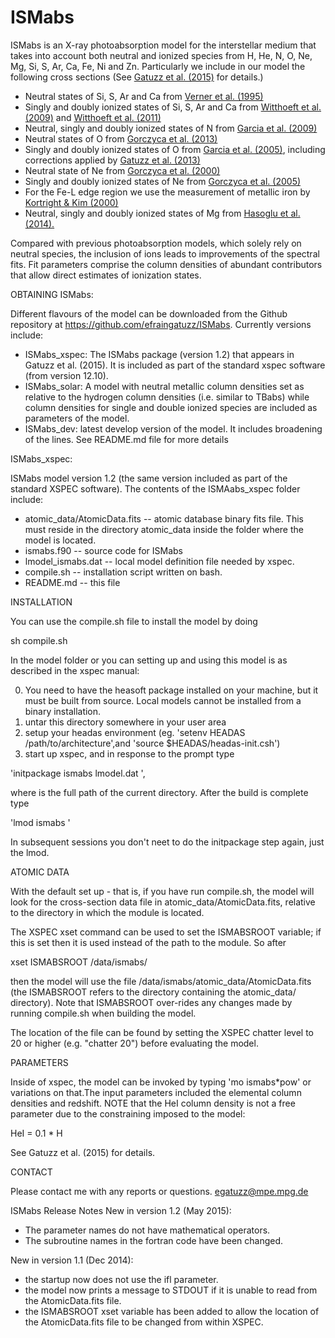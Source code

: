 # ISMabs

ISMabs is an X-ray photoabsorption model for the interstellar medium that takes into account both neutral and ionized species from H, He, N, O, Ne, Mg, Si, S, Ar, Ca, Fe, Ni and Zn. Particularly we include in our model the following cross sections (See [Gatuzz et al. (2015)](https://ui.adsabs.harvard.edu/abs/2015ApJ...800...29G/abstract) for details.)

- Neutral states of Si, S, Ar and Ca from [Verner et al. (1995)](https://ui.adsabs.harvard.edu/abs/1995A%26AS..109..125V/abstract)
- Singly and doubly ionized states of Si, S, Ar and Ca from [Witthoeft et al. (2009)](https://ui.adsabs.harvard.edu/abs/2009ApJS..182..127W/abstract) and [Witthoeft et al. (2011)](https://ui.adsabs.harvard.edu/abs/2011ApJS..192....7W/abstract)
- Neutral, singly and doubly ionized states of N from [Garcia et al. (2009)](https://ui.adsabs.harvard.edu/abs/2009ApJS..185..477G/abstract)
- Neutral states of O from [Gorczyca et al. (2013) ](https://ui.adsabs.harvard.edu/abs/2013ApJ...779...78G/abstract)
- Singly and doubly ionized states of O from [Garcia et al. (2005)](https://ui.adsabs.harvard.edu/abs/2005ApJS..158...68G/abstract), including corrections applied by [Gatuzz et al. (2013)](https://ui.adsabs.harvard.edu/abs/2013ApJ...768...60G/abstract)
- Neutral state of Ne from [Gorczyca et al. (2000)](https://ui.adsabs.harvard.edu/abs/2000PhRvA..61b4702G/abstract)
- Singly and doubly ionized states of Ne from [Gorczyca et al. (2005)](https://ui.adsabs.harvard.edu/abs/2005APS..DMP.D6037G/abstract)
- For the Fe-L edge region we use the measurement of metallic iron by [Kortright & Kim (2000)](https://ui.adsabs.harvard.edu/abs/2000PhRvB..6212216K/abstract)
- Neutral, singly and doubly ionized states of Mg from [Hasoglu et al. (2014).](https://ui.adsabs.harvard.edu/abs/2014ApJS..214....8H/abstract)

Compared with previous photoabsorption models, which solely rely on neutral species, the inclusion of ions leads to improvements of the spectral fits. Fit parameters comprise the column densities of abundant contributors that allow direct estimates of ionization states. 

OBTAINING ISMabs:

Different flavours of the model can be downloaded from the Github repository at https://github.com/efraingatuzz/ISMabs. Currently versions include:

- ISMabs_xspec: The ISMabs package (version 1.2) that appears in Gatuzz et al. (2015). It is included as part of the standard xspec software (from version 12.10). 
- ISMabs_solar: A model with neutral metallic column densities set as relative to the hydrogen column densities (i.e. similar to TBabs) while column densities for single and double ionized species are included as parameters of the model.
- ISMabs_dev: latest develop version of the model. It includes broadening of the lines. See README.md file for more details

ISMabs_xspec: 

ISMabs model version 1.2 (the same version included as part of the standard XSPEC software). The contents of the ISMAabs_xspec folder include:
- atomic_data/AtomicData.fits  -- atomic database binary fits file. This must reside in the directory atomic_data inside the folder where the model is located.  
- ismabs.f90 -- source code for ISMabs
- lmodel_ismabs.dat -- local model definition file needed by xspec.  
- compile.sh -- installation script written on bash.
- README.md -- this file

INSTALLATION

You can use the compile.sh file to install the model by doing

sh compile.sh

In the  model folder or you can setting up and using this model is as described in the xspec manual:

0) You need to have the heasoft package installed on your machine, but it must be built from source. Local models cannot be installed from a binary installation.
1) untar this directory somewhere in your user area
2) setup your headas environment (eg. 'setenv HEADAS /path/to/architecture',and 'source \$HEADAS/headas-init.csh')
3) start up xspec, and in response to the prompt type 

'initpackage ismabs lmodel.dat <path-to-current-directory>',

where <path-to-current-directory> is the full path of the current directory. After the build is complete type 

'lmod ismabs <path-to-current-directory>'

In subsequent  sessions you don't neet to do the initpackage step again, just the lmod.

ATOMIC DATA 

With the default set up - that is, if you have run compile.sh, the model will look for the cross-section data file in atomic_data/AtomicData.fits, relative to the directory in which the module is located.

The XSPEC xset command can be used to set the ISMABSROOT variable; if this is set then it is used instead of the path to the module. So after

xset ISMABSROOT /data/ismabs/

then the model will use the file /data/ismabs/atomic_data/AtomicData.fits (the ISMABSROOT refers to the directory containing the atomic_data/ directory). Note that ISMABSROOT over-rides any changes made by running compile.sh when building the model.

The location of the file can be found by setting the XSPEC chatter level to 20 or higher (e.g. "chatter 20") before evaluating the model.

PARAMETERS

Inside of xspec, the model can be invoked by typing 'mo ismabs*pow' or variations on that.The input parameters included the elemental column densities and redshift. NOTE that the HeI column density is not a free parameter due to the constraining imposed to the model:

HeI = 0.1 * H

See Gatuzz et al. (2015) for details.

CONTACT

Please contact me with any reports or questions.
egatuzz@mpe.mpg.de

ISMabs Release Notes
New in version 1.2 (May 2015):
- The parameter names do not have mathematical operators.
- The subroutine names in the fortran code have been changed.

New in version 1.1 (Dec 2014): 
 - the startup now does not use the ifl parameter.
 - the model now prints a message to STDOUT if it is unable to
 read from the AtomicData.fits file.
 - the ISMABSROOT xset variable has been added to allow the
 location of the AtomicData.fits file to be changed from within
 XSPEC.
